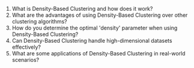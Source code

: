 1. What is Density-Based Clustering and how does it work?
2. What are the advantages of using Density-Based Clustering over other clustering algorithms?
3. How do you determine the optimal 'density' parameter when using Density-Based Clustering?
4. Can Density-Based Clustering handle high-dimensional datasets effectively?
5. What are some applications of Density-Based Clustering in real-world scenarios?